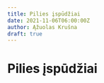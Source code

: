 ```yaml
---
title: Pilies įspūdžiai
date: 2021-11-06T06:00:00Z
author: Ąžuolas Krušna
draft: true
---
```


# Pilies įspūdžiai
